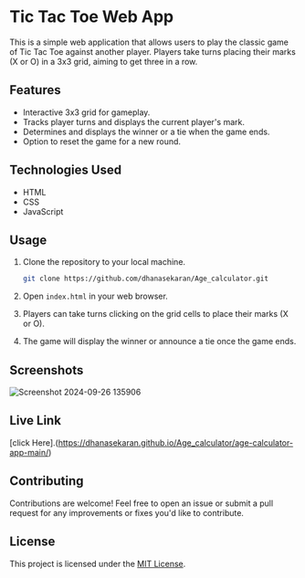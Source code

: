 
# Tic Tac Toe Web App

This is a simple web application that allows users to play the classic game of Tic Tac Toe against another player. Players take turns placing their marks (X or O) in a 3x3 grid, aiming to get three in a row.

## Features

- Interactive 3x3 grid for gameplay.
- Tracks player turns and displays the current player's mark.
- Determines and displays the winner or a tie when the game ends.
- Option to reset the game for a new round.



## Technologies Used

- HTML
- CSS
- JavaScript

## Usage

1. Clone the repository to your local machine.
   ```bash
   git clone https://github.com/dhanasekaran/Age_calculator.git
   ```

2. Open `index.html` in your web browser.

3. Players can take turns clicking on the grid cells to place their marks (X or O).

4. The game will display the winner or announce a tie once the game ends.

## Screenshots

![Screenshot 2024-09-26 135906](https://github.com/user-attachments/assets/e4817f54-9a87-4a1f-9b0e-7a9bfddaf9f0)



## Live Link
[click Here].(https://dhanasekaran.github.io/Age_calculator/age-calculator-app-main/)

## Contributing

Contributions are welcome! Feel free to open an issue or submit a pull request for any improvements or fixes you'd like to contribute.
## License

This project is licensed under the [MIT License](LICENSE).
